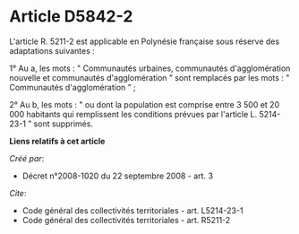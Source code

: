 # Article D5842-2

L'article R. 5211-2 est applicable en Polynésie française sous réserve des adaptations suivantes : 

1° Au a, les mots : " Communautés urbaines, communautés d'agglomération nouvelle et communautés d'agglomération ” sont
remplacés par les mots : " Communautés d'agglomération ” ; 

2° Au b, les mots : " ou dont la population est comprise entre 3 500 et 20 000 habitants qui remplissent les conditions
prévues par l'article L. 5214-23-1 ” sont supprimés.

**Liens relatifs à cet article**

_Créé par_:

  - Décret n°2008-1020 du 22 septembre 2008 - art. 3

_Cite_:

  - Code général des collectivités territoriales - art. L5214-23-1
  - Code général des collectivités territoriales - art. R5211-2
